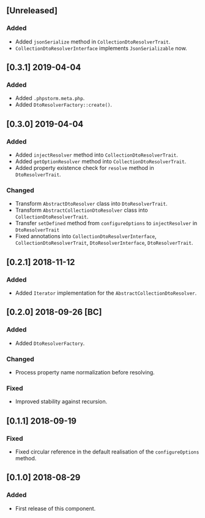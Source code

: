 ## [Unreleased]
### Added
- Added `jsonSerialize` method in `CollectionDtoResolverTrait`.
- `CollectionDtoResolverInterface` implements `JsonSerializable` now.

## [0.3.1] 2019-04-04
### Added
- Added `.phpstorm.meta.php`.
- Added `DtoResolverFactory::create()`.

## [0.3.0] 2019-04-04
### Added
- Added `injectResolver` method into `CollectionDtoResolverTrait`.
- Added `getOptionResolver` method into `CollectionDtoResolverTrait`.
- Added property existence check for `resolve` method in `DtoResolverTrait`.
### Changed
- Transform `AbstractDtoResolver` class into `DtoResolverTrait`.
- Transform `AbstractCollectionDtoResolver` class into `CollectionDtoResolverTrait`.
- Transfer `setDefined` method from `configureOptions` to `injectResolver` in `DtoResolverTrait`
- Fixed annotations into `CollectionDtoResolverInterface`, `CollectionDtoResolverTrait`, 
`DtoResolverInterface`, `DtoResolverTrait`.

## [0.2.1] 2018-11-12
### Added
- Added `Iterator` implementation for the `AbstractCollectionDtoResolver`.

## [0.2.0] 2018-09-26 [BC]
### Added
- Added `DtoResolverFactory`.
### Changed
- Process property name normalization before resolving.
### Fixed
- Improved stability against recursion.

## [0.1.1] 2018-09-19
### Fixed
- Fixed circular reference in the default realisation of the `configureOptions` method.

## [0.1.0] 2018-08-29
### Added
- First release of this component.
